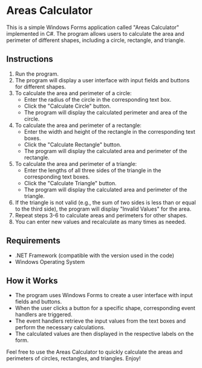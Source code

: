 # Areas Calculator

This is a simple Windows Forms application called "Areas Calculator" implemented in C#. The program allows users to calculate the area and perimeter of different shapes, including a circle, rectangle, and triangle.

## Instructions

1. Run the program.
2. The program will display a user interface with input fields and buttons for different shapes.
3. To calculate the area and perimeter of a circle:
   - Enter the radius of the circle in the corresponding text box.
   - Click the "Calculate Circle" button.
   - The program will display the calculated perimeter and area of the circle.
4. To calculate the area and perimeter of a rectangle:
   - Enter the width and height of the rectangle in the corresponding text boxes.
   - Click the "Calculate Rectangle" button.
   - The program will display the calculated area and perimeter of the rectangle.
5. To calculate the area and perimeter of a triangle:
   - Enter the lengths of all three sides of the triangle in the corresponding text boxes.
   - Click the "Calculate Triangle" button.
   - The program will display the calculated area and perimeter of the triangle.
6. If the triangle is not valid (e.g., the sum of two sides is less than or equal to the third side), the program will display "Invalid Values" for the area.
7. Repeat steps 3-6 to calculate areas and perimeters for other shapes.
8. You can enter new values and recalculate as many times as needed.

## Requirements

- .NET Framework (compatible with the version used in the code)
- Windows Operating System

## How it Works

- The program uses Windows Forms to create a user interface with input fields and buttons.
- When the user clicks a button for a specific shape, corresponding event handlers are triggered.
- The event handlers retrieve the input values from the text boxes and perform the necessary calculations.
- The calculated values are then displayed in the respective labels on the form.

Feel free to use the Areas Calculator to quickly calculate the areas and perimeters of circles, rectangles, and triangles. Enjoy!
